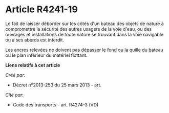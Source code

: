 # Article R4241-19

Le fait de laisser déborder sur les côtés d'un bateau des objets de nature à compromettre la sécurité des autres usagers de
la voie d'eau, ou des ouvrages et installations de toute nature se trouvant dans la voie navigable ou à ses abords est
interdit.

Les ancres relevées ne doivent pas dépasser le fond ou la quille du bateau ou le plan inférieur du matériel flottant.

**Liens relatifs à cet article**

_Créé par_:

  - Décret n°2013-253 du 25 mars 2013 - art.

_Cité par_:

  - Code des transports - art. R4274-3 (VD)
